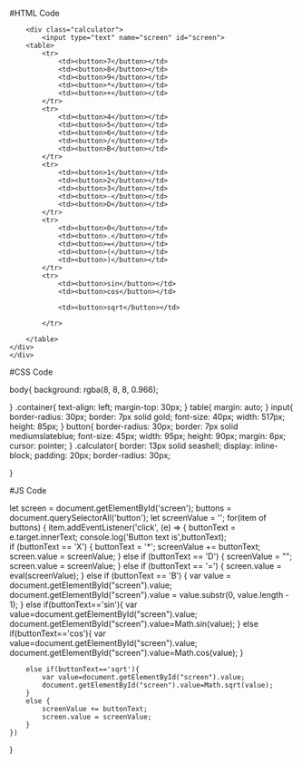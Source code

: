 #HTML Code

<!DOCTYPE html>
<html lang="en">
<head>
    <meta charset="UTF-8">
    <meta name="viewport" content="width=device-width, initial-scale=1.0">
    <link rel="stylesheet" href="style.css" >
    <title>Calculator</title>
</head>
<body>
    <div class="container">
       
        
        <div class="calculator">
            <input type="text" name="screen" id="screen">
        <table>
            <tr>
                <td><button>7</button></td>
                <td><button>8</button></td>
                <td><button>9</button></td>
                <td><button>*</button></td>
                <td><button>+</button></td>
            </tr>
            <tr>
                <td><button>4</button></td>
                <td><button>5</button></td>
                <td><button>6</button></td>
                <td><button>/</button></td>
                <td><button>B</button></td>
            </tr>
            <tr>
                <td><button>1</button></td>
                <td><button>2</button></td>
                <td><button>3</button></td>
                <td><button>-</button></td>
                <td><button>D</button></td>
            </tr>
            <tr>
                <td><button>0</button></td>
                <td><button>.</button></td>
                <td><button>=</button></td>
                <td><button>(</button></td>
                <td><button>)</button></td>
            </tr>
            <tr>
                <td><button>sin</button></td>
                <td><button>cos</button></td>
                
                <td><button>sqrt</button></td>
                
            </tr>
            
        </table>
    </div>
    </div>

</body>
<script src="index.js"></script>
</html>


#CSS Code

body{
    background: rgba(8, 8, 8, 0.966);
    
}
.container{
    text-align: left;
    margin-top: 30px;
}
table{
    margin: auto;
}
input{
    border-radius: 30px;
    border: 7px solid gold;
    font-size: 40px;
    width: 517px;
    height: 85px;
}
button{
    border-radius: 30px;
    border: 7px solid mediumslateblue;
    font-size: 45px;
    width: 95px;
    height: 90px;
    margin: 6px;
    cursor: pointer;
}
.calculator{
    border: 13px solid seashell;
    display: inline-block;
    padding: 20px;
    border-radius: 30px;
   
   
}


#JS Code

let screen = document.getElementById('screen');
buttons = document.querySelectorAll('button');
let screenValue = '';
for(item of buttons)
{
    item.addEventListener('click', (e) => {
        buttonText = e.target.innerText;
        console.log('Button text is',buttonText);        
        if (buttonText == 'X') {
            buttonText = '*';
            screenValue += buttonText;
            screen.value = screenValue;
        }
        else if (buttonText == 'D') {
            screenValue = "";
            screen.value = screenValue;
        }
        else if (buttonText == '=') {
            screen.value = eval(screenValue);
        }
        else if (buttonText == 'B') {
            var value = document.getElementById("screen").value;
            document.getElementById("screen").value = value.substr(0, value.length - 1);
        }
        else if(buttonText=='sin'){
            var value=document.getElementById("screen").value;
            document.getElementById("screen").value=Math.sin(value);
        }
        else if(buttonText=='cos'){
            var value=document.getElementById("screen").value;
            document.getElementById("screen").value=Math.cos(value);
        }
        
        else if(buttonText=='sqrt'){
            var value=document.getElementById("screen").value;
            document.getElementById("screen").value=Math.sqrt(value);
        }
        else {
            screenValue += buttonText;
            screen.value = screenValue;
        }
    })
}
